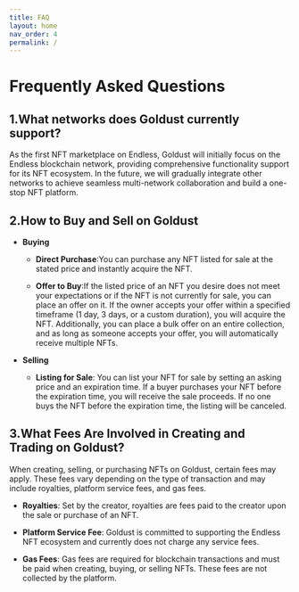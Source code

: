```yaml
---
title: FAQ
layout: home
nav_order: 4
permalink: /
---
```


# Frequently Asked Questions

## 1.What networks does Goldust currently support?

As the first NFT marketplace on Endless, Goldust will initially focus on the Endless blockchain network, providing comprehensive functionality support for its NFT ecosystem. In the future, we will gradually integrate other networks to achieve seamless multi-network collaboration and build a one-stop NFT platform.


## 2.How to Buy and Sell on Goldust

- **Buying**
    - **Direct Purchase**:You can purchase any NFT listed for sale at the stated price and instantly acquire the NFT.

    - **Offer to Buy**:If the listed price of an NFT you desire does not meet your expectations or if the NFT is not currently for sale, you can place an offer on it. If the owner accepts your offer within a specified timeframe (1 day, 3 days, or a custom duration), you will acquire the NFT. Additionally, you can place a bulk offer on an entire collection, and as long as someone accepts your offer, you will automatically receive multiple NFTs.

- **Selling**
    - **Listing for Sale**: You can list your NFT for sale by setting an asking price and an expiration time. If a buyer purchases your NFT before the expiration time, you will receive the sale proceeds. If no one buys the NFT before the expiration time, the listing will be canceled.

## 3.What Fees Are Involved in Creating and Trading on Goldust?

When creating, selling, or purchasing NFTs on Goldust, certain fees may apply. These fees vary depending on the type of transaction and may include royalties, platform service fees, and gas fees.

- **Royalties**: Set by the creator, royalties are fees paid to the creator upon the sale or purchase of an NFT.

- **Platform Service Fee**: Goldust is committed to supporting the Endless NFT ecosystem and currently does not charge any service fees.

- **Gas Fees**: Gas fees are required for blockchain transactions and must be paid when creating, buying, or selling NFTs. These fees are not collected by the platform.